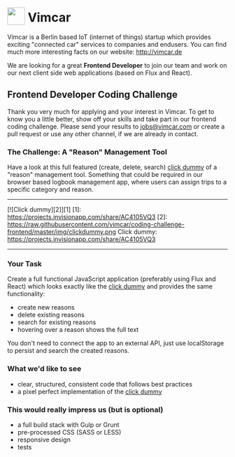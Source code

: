 # <img src="https://avatars2.githubusercontent.com/u/15102685?v=3&s=50" style="height: 40px; vertical-align: text-bottom;"> Vimcar

Vimcar is a Berlin based IoT (internet of things) startup which provides exciting "connected car" services to companies and endusers. You can find much more interesting facts on our website: http://vimcar.de 

We are looking for a great **Frontend Developer** to join our team and work on our next client side web applications (based on Flux and React).

## Frontend Developer Coding Challenge
Thank you very much for applying and your interest in Vimcar. To get to know you a little better, show off your skills and take part in our frontend coding challenge. Please send your results to jobs@vimcar.com or create a pull request or use any other channel, if we are already in contact.

### The Challenge: A "Reason" Management Tool
Have a look at this full featured (create, delete, search) [click dummy](https://projects.invisionapp.com/share/AC4105VQ3) of a "reason" management tool. Something that could be required in our browser based logbook management app, where users can assign trips to a specific category and reason.

---
[![Click dummy][2]][1]
  [1]: https://projects.invisionapp.com/share/AC4105VQ3
  [2]: https://raw.githubusercontent.com/vimcar/coding-challenge-frontend/master/img/clickdummy.png
Click dummy: https://projects.invisionapp.com/share/AC4105VQ3

---


### Your Task

Create a full functional JavaScript application (preferably using Flux and React) which looks exactly like the [click dummy](https://projects.invisionapp.com/share/AC4105VQ3) and provides the same functionality:
- create new reasons
- delete existing reasons
- search for existing reasons
- hovering over a reason shows the full text

You don't need to connect the app to an external API, just use localStorage to persist and search the created reasons.

### What we'd like to see
- clear, structured, consistent code that follows best practices
- a pixel perfect implementation of the [click dummy](https://projects.invisionapp.com/share/AC4105VQ3)

### This would really impress us (but is optional)
- a full build stack with Gulp or Grunt
- pre-processed CSS (SASS or LESS)
- responsive design
- tests
